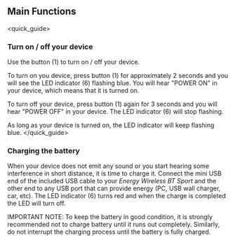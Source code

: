 ## Main Functions
<quick_guide>
### Turn on / off your device

Use the button (1) to turn on / off your device.

To turn on you device, press button (1) for approximately 2 seconds and you will see the LED indicator (6) flashing blue. You will hear "POWER ON" in your device, which means that it is turned on.

To turn off your device, press button (1) again for 3 seconds and you will hear "POWER OFF" in your device. The LED indicator (6) will stop flashing.

As long as your device is turned on, the LED indicator will keep flashing blue.
</quick_guide>
### Charging the battery

When your device does not emit any sound or you start hearing some interference in short distance, it is time to charge it. Connect the mini USB end of the included USB cable to your *Energy Wireless BT Sport* and the other end to any USB port that can provide energy (PC, USB wall charger, car, etc). The LED indicator (6) turns red and when the charge is completed the LED will turn off.

IMPORTANT NOTE: To keep the battery in good condition, it is strongly recommended not to charge battery until it runs out completely. Similarly, do not interrupt the charging process until the battery is fully charged.
